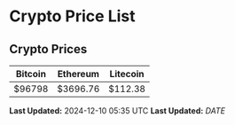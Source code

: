 # Crypto Price List

## Crypto Prices
| Bitcoin | Ethereum | Litecoin |
| ------- | -------- | -------- |
| $96798 | $3696.76 | $112.38 |
**Last Updated:** 2024-12-10 05:35 UTC
**Last Updated:** $DATE$
